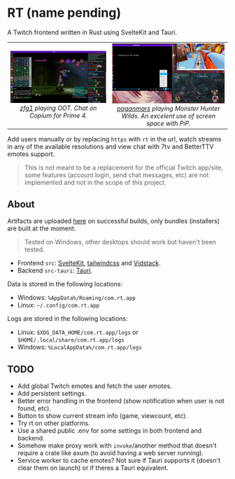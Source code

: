 # RT (name pending)

A Twitch frontend written in Rust using SvelteKit and Tauri.

<table>
    <tr>
        <td align="center">
            <img alt="zfg1 playing OOT Randomizer" src=".github/assets/screenshot-1.jpg" width="500">
            <em>
                <div>
                    <a href="https://www.twitch.tv/zfg1">zfg1</a> playing OOT. Chat on Copium for Prime 4.
                </div>
            </em>
        </td>
        <td align="center">
            <img alt="paganmars playing Monster Hunter Wilds" src=".github/assets/screenshot-2.jpg" width="500">
            <em>
                <div>
                    <a href="https://www.twitch.tv/paganmars">paganmars</a> playing Monster Hunter Wilds. An excelent use of screen space with PiP.
                </div>
            </em>
        </td>
    </tr>
</table>

Add users manually or by replacing `https` with `rt` in the url, watch streams in any of the available resolutions and view chat with 7tv and BetterTTV emotes support.

> This is not meant to be a replacement for the official Twitch app/site, some features (account login, send chat messages, etc) are not implemented and not in the scope of this project.

## About

Artifacts are uploaded [here](https://github.com/Kyagara/rt/actions) on successful builds, only bundles (installers) are built at the moment.

> Tested on Windows, other desktops should work but haven't been tested.

- Frontend `src`: [SvelteKit](https://svelte.dev/docs/kit/introduction), [tailwindcss](https://tailwindcss.com) and [Vidstack](https://github.com/vidstack/player).
- Backend `src-tauri`: [Tauri](https://tauri.app/).

Data is stored in the following locations:

- Windows: `%AppData%/Roaming/com.rt.app`
- Linux: `~/.config/com.rt.app`

Logs are stored in the following locations:

- Linux: `$XDG_DATA_HOME/com.rt.app/logs` or `$HOME/.local/share/com.rt.app/logs`
- Windows: `%LocalAppData%/com.rt.app/logs`

## TODO

- Add global Twitch emotes and fetch the user emotes.
- Add persistent settings.
- Better error handling in the frontend (show notification when user is not found, etc).
- Button to show current stream info (game, viewcount, etc).
- Try rt on other platforms.
- Use a shared public .env for some settings in both frontend and backend.
- Somehow make proxy work with `invoke`/another method that doesn't require a crate like axum (to avoid having a web server running).
- Service worker to cache emotes? Not sure if Tauri supports it (doesn't clear them on launch) or if theres a Tauri equivalent.
